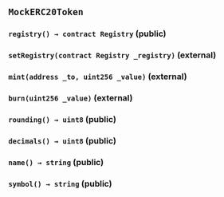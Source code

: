 ## `MockERC20Token`






### `registry() → contract Registry` (public)





### `setRegistry(contract Registry _registry)` (external)





### `mint(address _to, uint256 _value)` (external)





### `burn(uint256 _value)` (external)





### `rounding() → uint8` (public)





### `decimals() → uint8` (public)





### `name() → string` (public)





### `symbol() → string` (public)






